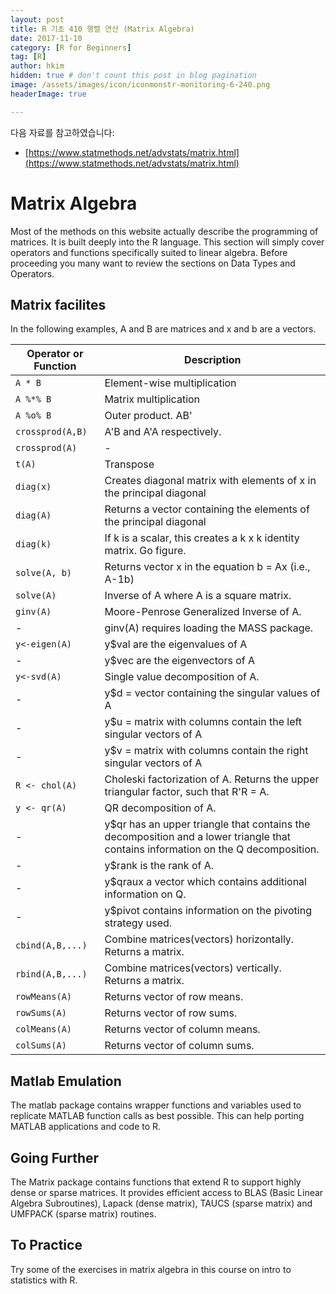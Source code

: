 ```yaml
---
layout: post  
title: R 기초 410 행렬 연산 (Matrix Algebra)
date: 2017-11-10  
category: [R for Beginners]  
tag: [R]  
author: hkim  
hidden: true # don't count this post in blog pagination  
image: /assets/images/icon/iconmonstr-monitoring-6-240.png
headerImage: true

---
```


다음 자료를 참고하였습니다:  
- [https://www.statmethods.net/advstats/matrix.html](https://www.statmethods.net/advstats/matrix.html)

# Matrix Algebra

Most of the methods on this website actually describe the programming of matrices. It is built deeply into the R language. This section will simply cover operators and functions specifically suited to linear algebra. Before proceeding you many want to review the sections on Data Types and Operators.

## Matrix facilites

In the following examples, A and B are matrices and x and b are a vectors.

Operator or Function | Description
-------------------|-----------------------------
`A * B`          | Element-wise multiplication
`A %*% B`        | Matrix multiplication
`A %o% B`        | Outer product. AB'
`crossprod(A,B)` | A'B and A'A respectively.
`crossprod(A)`   | -
`t(A)`           | Transpose
`diag(x)`        | Creates diagonal matrix with elements of x in the principal diagonal
`diag(A)`        | Returns a vector containing the elements of the principal diagonal
`diag(k)`        | If k is a scalar, this creates a k x k identity matrix. Go figure.
`solve(A, b)`	   | Returns vector x in the equation b = Ax (i.e., A-1b)
`solve(A)`       | Inverse of A where A is a square matrix.
`ginv(A)`        | Moore-Penrose Generalized Inverse of A.
-                | ginv(A) requires loading the MASS package.
`y<-eigen(A)`    | y$val are the eigenvalues of A
-                | y$vec are the eigenvectors of A
`y<-svd(A)`      | Single value decomposition of A.
-                | y$d = vector containing the singular values of A
-                | y$u = matrix with columns contain the left singular vectors of A
-                | y$v = matrix with columns contain the right singular vectors of A
`R <- chol(A)`   | Choleski factorization of A. Returns the upper triangular factor, such that R'R = A.
`y <- qr(A)`     | QR decomposition of A.
-                | y$qr has an upper triangle that contains the decomposition and a lower triangle that contains information on the Q decomposition.
-                | y$rank is the rank of A.
-                | y$qraux a vector which contains additional information on Q.
-                | y$pivot contains information on the pivoting strategy used.
`cbind(A,B,...)` | Combine matrices(vectors) horizontally. Returns a matrix.
`rbind(A,B,...)` | Combine matrices(vectors) vertically. Returns a matrix.
`rowMeans(A)`    | Returns vector of row means.
`rowSums(A)`     | Returns vector of row sums.
`colMeans(A)`    | Returns vector of column means.
`colSums(A)`     | Returns vector of column sums.


## Matlab Emulation

The matlab package contains wrapper functions and variables used to replicate MATLAB function calls as best possible. This can help porting MATLAB applications and code to R.

## Going Further

The Matrix package contains functions that extend R to support highly dense or sparse matrices. It provides efficient access to BLAS (Basic Linear Algebra Subroutines), Lapack (dense matrix), TAUCS (sparse matrix) and UMFPACK (sparse matrix) routines.


## To Practice

Try some of the exercises in matrix algebra in this course on intro to statistics with R.
